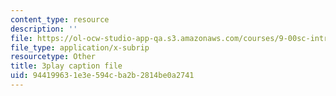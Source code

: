 ```yaml
---
content_type: resource
description: ''
file: https://ol-ocw-studio-app-qa.s3.amazonaws.com/courses/9-00sc-introduction-to-psychology-fall-2011/944199631e3e594cba2b2814be0a2741_MYMYXhR2Ppw.vtt
file_type: application/x-subrip
resourcetype: Other
title: 3play caption file
uid: 94419963-1e3e-594c-ba2b-2814be0a2741
---
```

